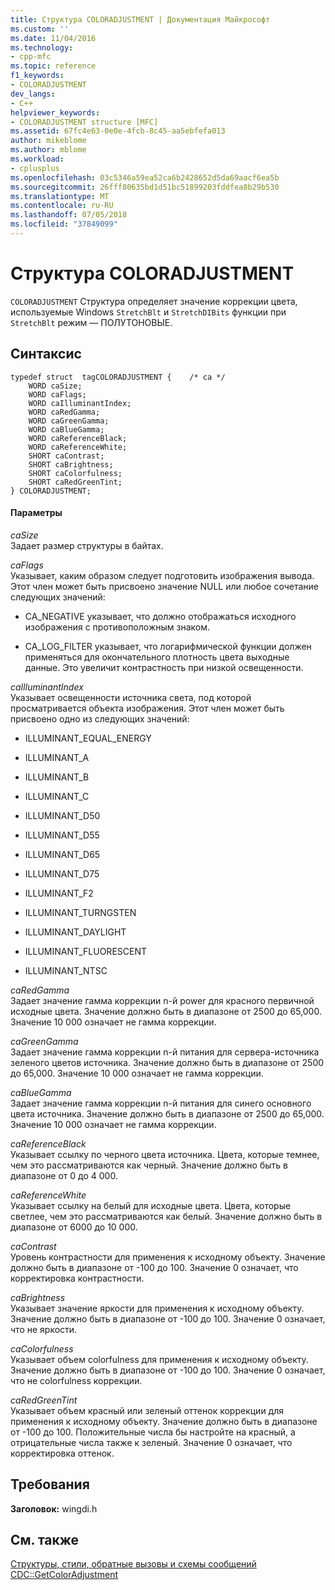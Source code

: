 ```yaml
---
title: Структура COLORADJUSTMENT | Документация Майкрософт
ms.custom: ''
ms.date: 11/04/2016
ms.technology:
- cpp-mfc
ms.topic: reference
f1_keywords:
- COLORADJUSTMENT
dev_langs:
- C++
helpviewer_keywords:
- COLORADJUSTMENT structure [MFC]
ms.assetid: 67fc4e63-0e0e-4fcb-8c45-aa5ebfefa013
author: mikeblome
ms.author: mblome
ms.workload:
- cplusplus
ms.openlocfilehash: 03c5346a59ea52ca6b2428652d5da69aacf6ea5b
ms.sourcegitcommit: 26fff80635bd1d51bc51899203fddfea8b29b530
ms.translationtype: MT
ms.contentlocale: ru-RU
ms.lasthandoff: 07/05/2018
ms.locfileid: "37849099"
---
```

# <a name="coloradjustment-structure"></a>Структура COLORADJUSTMENT
`COLORADJUSTMENT` Структура определяет значение коррекции цвета, используемые Windows `StretchBlt` и `StretchDIBits` функции при `StretchBlt` режим — ПОЛУТОНОВЫЕ.  
  
## <a name="syntax"></a>Синтаксис  
  
```  
typedef struct  tagCOLORADJUSTMENT {    /* ca */  
    WORD caSize;  
    WORD caFlags;  
    WORD caIlluminantIndex;  
    WORD caRedGamma;  
    WORD caGreenGamma;  
    WORD caBlueGamma;  
    WORD caReferenceBlack;  
    WORD caReferenceWhite;  
    SHORT caContrast;  
    SHORT caBrightness;  
    SHORT caColorfulness;  
    SHORT caRedGreenTint;  
} COLORADJUSTMENT;  
```  
  
#### <a name="parameters"></a>Параметры  
 *caSize*  
 Задает размер структуры в байтах.  
  
 *caFlags*  
 Указывает, каким образом следует подготовить изображения вывода. Этот член может быть присвоено значение NULL или любое сочетание следующих значений:  
  
- CA_NEGATIVE указывает, что должно отображаться исходного изображения с противоположным знаком.  
  
- CA_LOG_FILTER указывает, что логарифмической функции должен применяться для окончательного плотность цвета выходные данные. Это увеличит контрастность при низкой освещенности.  
  
 *caIlluminantIndex*  
 Указывает освещенности источника света, под которой просматривается объекта изображения. Этот член может быть присвоено одно из следующих значений:  
  
- ILLUMINANT_EQUAL_ENERGY  
  
- ILLUMINANT_A  
  
- ILLUMINANT_B  
  
- ILLUMINANT_C  
  
- ILLUMINANT_D50  
  
- ILLUMINANT_D55  
  
- ILLUMINANT_D65  
  
- ILLUMINANT_D75  
  
- ILLUMINANT_F2  
  
- ILLUMINANT_TURNGSTEN  
  
- ILLUMINANT_DAYLIGHT  
  
- ILLUMINANT_FLUORESCENT  
  
- ILLUMINANT_NTSC  
  
 *caRedGamma*  
 Задает значение гамма коррекции n-й power для красного первичной исходные цвета. Значение должно быть в диапазоне от 2500 до 65,000. Значение 10 000 означает не гамма коррекции.  
  
 *caGreenGamma*  
 Задает значение гамма коррекции n-й питания для сервера-источника зеленого цветов источника. Значение должно быть в диапазоне от 2500 до 65,000. Значение 10 000 означает не гамма коррекции.  
  
 *caBlueGamma*  
 Задает значение гамма коррекции n-й питания для синего основного цвета источника. Значение должно быть в диапазоне от 2500 до 65,000. Значение 10 000 означает не гамма коррекции.  
  
 *caReferenceBlack*  
 Указывает ссылку по черного цвета источника. Цвета, которые темнее, чем это рассматриваются как черный. Значение должно быть в диапазоне от 0 до 4 000.  
  
 *caReferenceWhite*  
 Указывает ссылку на белый для исходные цвета. Цвета, которые светлее, чем это рассматриваются как белый. Значение должно быть в диапазоне от 6000 до 10 000.  
  
 *caContrast*  
 Уровень контрастности для применения к исходному объекту. Значение должно быть в диапазоне от -100 до 100. Значение 0 означает, что корректировка контрастности.  
  
 *caBrightness*  
 Указывает значение яркости для применения к исходному объекту. Значение должно быть в диапазоне от -100 до 100. Значение 0 означает, что не яркости.  
  
 *caColorfulness*  
 Указывает объем colorfulness для применения к исходному объекту. Значение должно быть в диапазоне от -100 до 100. Значение 0 означает, что не colorfulness коррекции.  
  
 *caRedGreenTint*  
 Указывает объем красный или зеленый оттенок коррекции для применения к исходному объекту. Значение должно быть в диапазоне от -100 до 100. Положительные числа бы настройте на красный, а отрицательные числа также к зеленый. Значение 0 означает, что корректировка оттенок.  
  
## <a name="requirements"></a>Требования  
 **Заголовок:** wingdi.h  
  
## <a name="see-also"></a>См. также  
 [Структуры, стили, обратные вызовы и схемы сообщений](../../mfc/reference/structures-styles-callbacks-and-message-maps.md)   
 [CDC::GetColorAdjustment](../../mfc/reference/cdc-class.md#getcoloradjustment)



